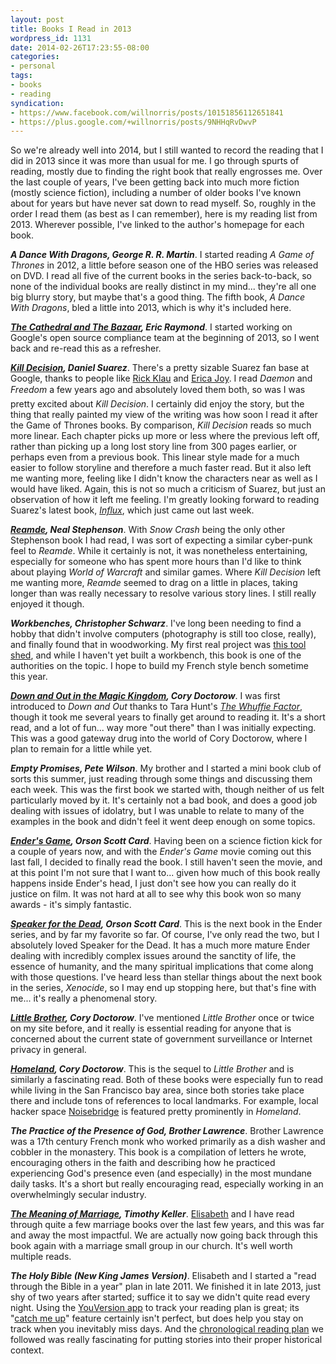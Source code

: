 ```yaml
---
layout: post
title: Books I Read in 2013
wordpress_id: 1131
date: 2014-02-26T17:23:55-08:00
categories:
- personal
tags:
- books
- reading
syndication:
- https://www.facebook.com/willnorris/posts/10151856112651841
- https://plus.google.com/+willnorris/posts/9NHHqRvDwvP
---
```

So we're already well into 2014, but I still wanted to record the reading that I did in 2013 since it was more than
usual for me.  I go through spurts of reading, mostly due to finding the right book that really engrosses me.  Over the
last couple of years, I've been getting back into much more fiction (mostly science fiction), including a number of
older books I've known about for years but have never sat down to read myself.  So, roughly in the order I read them (as
best as I can remember), here is my reading list from 2013.  Wherever possible, I've linked to the author's homepage for
each book.

**<cite>A Dance With Dragons, George R. R. Martin</cite>**.  I started reading <cite>A Game of Thrones</cite> in 2012, a
little before season one of the HBO series was released on DVD.  I read all five of the current books in the series
back-to-back, so none of the individual books are really distinct in my mind... they're all one big blurry story, but
maybe that's a good thing.  The fifth book, <cite>A Dance With Dragons</cite>, bled a little into 2013, which is why
it's included here.

**<cite>[The Cathedral and The Bazaar](http://www.catb.org/~esr/writings/cathedral-bazaar/), Eric Raymond</cite>**.  I
started working on Google's open source compliance team at the beginning of 2013, so I went back and re-read this as a
refresher.

**<cite>[Kill Decision](http://www.thedaemon.com/killdecisionsynopsis.html), Daniel Suarez</cite>**.  There's a pretty
sizable Suarez fan base at Google, thanks to people like [Rick Klau](http://tins.rklau.com/) and [Erica
Joy](http://www.ericabaker.com/).  I read <cite>Daemon</cite> and <cite>Freedom&#153;</cite> a few years ago and
absolutely loved them both, so was I was pretty excited about <cite>Kill Decision</cite>.  I certainly did enjoy the
story, but the thing that really painted my view of the writing was how soon I read it after the Game of Thrones books.
By comparison, <cite>Kill Decision</cite> reads so much more linear.  Each chapter picks up more or less where the
previous left off, rather than picking up a long lost story line from 300 pages earlier, or perhaps even from a previous
book.  This linear style made for a much easier to follow storyline and therefore a much faster read.  But it also left
me wanting more, feeling like I didn't know the characters near as well as I would have liked.  Again, this is not so
much a criticism of Suarez, but just an observation of how it left me feeling.  I'm greatly looking forward to reading
Suarez's latest book, <cite>[Influx](http://thedaemon.com/influxsynopsis.html)</cite>, which just came out last week.

**<cite>[Reamde](http://www.nealstephenson.com/reamde/), Neal Stephenson</cite>**.  With <cite>Snow Crash</cite> being
the only other Stephenson book I had read, I was sort of expecting a similar cyber-punk feel to <cite>Reamde</cite>.
While it certainly is not, it was nonetheless entertaining, especially for someone who has spent more hours than I'd
like to think about playing <cite>World of Warcraft</cite> and similar games.  Where <cite>Kill Decision</cite> left me
wanting more, <cite>Reamde</cite> seemed to drag on a little in places, taking longer than was really necessary to
resolve various story lines.  I still really enjoyed it though.

**<cite>Workbenches, Christopher Schwarz</cite>**.  I've long been needing to find a hobby that didn't involve computers
(photography is still too close, really), and finally found that in woodworking.  My first real project was [this tool
shed](https://plus.google.com/+willnorris/posts/634LnL9Ypan), and while I haven't yet built a workbench, this book is
one of the authorities on the topic.  I hope to build my French style bench sometime this year.

**<cite>[Down and Out in the Magic Kingdom](http://craphound.com/down/), Cory Doctorow</cite>**.  I was first introduced
to <cite>Down and Out</cite> thanks to Tara Hunt's <cite>[The Whuffie
Factor](http://tarahunt.com/book-the-whuffie-factor/)</cite>, though it took me several years to finally get around to
reading it.  It's a short read, and a lot of fun... way more "out there" than I was initially expecting.  This was a
good gateway drug into the world of Cory Doctorow, where I plan to remain for a little while yet.

**<cite>Empty Promises, Pete Wilson</cite>**.  My brother and I started a mini book club of sorts this summer, just
reading through some things and discussing them each week.  This was the first book we started with, though neither of
us felt particularly moved by it.  It's certainly not a bad book, and does a good job dealing with issues of idolatry,
but I was unable to relate to many of the examples in the book and didn't feel it went deep enough on some topics.

**<cite>[Ender's Game](http://www.hatrack.com/osc/books/endersgame/endersgame.shtml), Orson Scott Card</cite>**.  Having
been on a science fiction kick for a couple of years now, and with the <cite>Ender's Game</cite> movie coming out this
last fall, I decided to finally read the book.  I still haven't seen the movie, and at this point I'm not sure that I
want to... given how much of this book really happens inside Ender's head, I just don't see how you can really do it
justice on film.  It was not hard at all to see why this book won so many awards - it's simply fantastic.

**<cite>[Speaker for the Dead](http://www.hatrack.com/osc/books/speakerforthedead/speakerforthedead.shtml), Orson Scott
Card</cite>**.  This is the next book in the Ender series, and by far my favorite so far.  Of course, I've only read the
two, but I absolutely loved Speaker for the Dead.  It has a much more mature Ender dealing with incredibly complex
issues around the sanctity of life, the essence of humanity, and the many spiritual implications that come along with
those questions.  I've heard less than stellar things about the next book in the series, <cite>Xenocide</cite>, so I may
end up stopping here, but that's fine with me... it's really a phenomenal story.

**<cite>[Little Brother](http://craphound.com/littlebrother/), Cory Doctorow</cite>**.  I've mentioned <cite>Little
Brother</cite> once or twice on my site before, and it really is essential reading for anyone that is concerned about
the current state of government surveillance or Internet privacy in general.

**<cite>[Homeland](http://craphound.com/homeland/), Cory Doctorow</cite>**.  This is the sequel to <cite>Little
Brother</cite> and is similarly a fascinating read.  Both of these books were especially fun to read while living in the
San Francisco bay area, since both stories take place there and include tons of references to local landmarks.  For
example, local hacker space [Noisebridge](https://noisebridge.net/) is featured pretty prominently in
<cite>Homeland</cite>.

**<cite>The Practice of the Presence of God, Brother Lawrence</cite>**.  Brother Lawrence was a 17th century French monk
who worked primarily as a dish washer and cobbler in the monastery.  This book is a compilation of letters he wrote,
encouraging others in the faith and describing how he practiced experiencing God's presence even (and especially) in the
most mundane daily tasks.  It's a short but really encouraging read, especially working in an overwhelmingly secular
industry.

**<cite>[The Meaning of Marriage](http://timothykeller.com/books/the_meaning_of_marriage/), Timothy Keller</cite>**.
[Elisabeth](https://notsoserendipitous.com/) and I have read through quite a few marriage books over the last few years,
and this was far and away the most impactful.  We are actually now going back through this book again with a marriage
small group in our church.  It's well worth multiple reads.

**<cite>The Holy Bible (New King James Version)</cite>**.  Elisabeth and I started a "read through the Bible in a year"
plan in late 2011.  We finished it in late 2013, just shy of two years after started; suffice it to say we didn't quite
read every night.  Using the [YouVersion app](https://www.bible.com/app) to track your reading plan is great; its
"[catch me up](http://support.youversion.com/71-how-to-use-catch-me-up-2-web/)" feature certainly isn't perfect, but
does help you stay on track when you inevitably miss days.  And the [chronological reading
plan](https://www.bible.com/reading-plans/5-chronological) we followed was really fascinating for putting stories into
their proper historical context.
